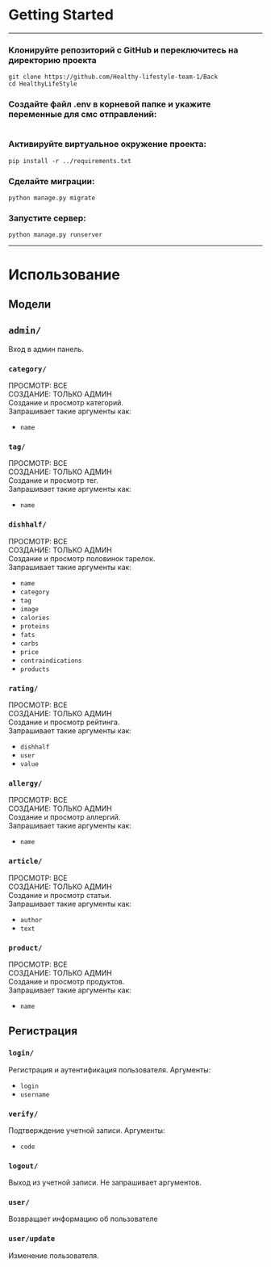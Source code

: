 # Getting Started
***
### Клонируйте репозиторий с GitHub и переключитесь на директорию проекта
```commandline
git clone https://github.com/Healthy-lifestyle-team-1/Back
cd HealthyLifeStyle
```

### Создайте файл .env в корневой папке и укажите переменные для смс отправлений:
```
```

### Активируйте виртуальное окружение проекта:
```commandline
pip install -r ../requirements.txt
```

### Сделайте миграции:
```commandline
python manage.py migrate
```

### Запустите сервер:

```commandline
python manage.py runserver
```
---
# Использование

## Модели

## ```admin/```
Вход в админ панель.

### ```category/```
ПРОСМОТР: ВСЕ  
СОЗДАНИЕ: ТОЛЬКО АДМИН  
Создание и просмотр категорий.  
Запрашивает такие аргументы как:  
* ```name```

### ```tag/```
ПРОСМОТР: ВСЕ  
СОЗДАНИЕ: ТОЛЬКО АДМИН  
Создание и просмотр тег.  
Запрашивает такие аргументы как:  
* ```name```

### ```dishhalf/```
ПРОСМОТР: ВСЕ  
СОЗДАНИЕ: ТОЛЬКО АДМИН  
Создание и просмотр половинок тарелок.  
Запрашивает такие аргументы как:  
* ```name```
* ```category```
* ```tag```
* ```image```
* ```calories```
* ```proteins```
* ```fats```
* ```carbs```
* ```price```
* ```contraindications```
* ```products```

### ```rating/```
ПРОСМОТР: ВСЕ  
СОЗДАНИЕ: ТОЛЬКО АДМИН  
Создание и просмотр рейтинга.  
Запрашивает такие аргументы как:  
* ```dishhalf```
* ```user```
* ```value```

### ```allergy/```
ПРОСМОТР: ВСЕ  
СОЗДАНИЕ: ТОЛЬКО АДМИН  
Создание и просмотр аллергий.  
Запрашивает такие аргументы как:  
* ```name```

### ```article/```
ПРОСМОТР: ВСЕ  
СОЗДАНИЕ: ТОЛЬКО АДМИН  
Создание и просмотр статьи.  
Запрашивает такие аргументы как:  
* ```author```
* ```text```

### ```product/```
ПРОСМОТР: ВСЕ  
СОЗДАНИЕ: ТОЛЬКО АДМИН  
Создание и просмотр продуктов.  
Запрашивает такие аргументы как:  
* ```name```

## Регистрация

### ```login/```
Регистрация и аутентификация пользователя. Аргументы:
* ```login```
* ```username```

### ```verify/```
Подтверждение учетной записи. Аргументы:
* ```code```

### ```logout/```
Выход из учетной записи. Не запрашивает аргументов.

### ```user/```
Возвращает информацию об пользователе

### ```user/update```
Изменение пользователя.